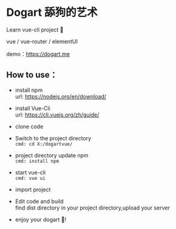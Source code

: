 # Dogart 舔狗的艺术
Learn vue-cli project 🥝

vue / vue-router / elementUI

demo：https://dogart.me

## How to use：

- install npm   
   url: https://nodejs.org/en/download/

- install Vue-Cli  
   url: https://cli.vuejs.org/zh/guide/

- clone code  

- Switch to the project directory  
  `cmd: cd X:/dogartvue/`

- project directory update npm  
   `cmd: install npm`

- start vue-cli  
   `cmd: vue ui`
   
- import project  
   
- Edit code and build  
   find dist directory in your project directory,upload your server

- enjoy your dogart 🎉!

